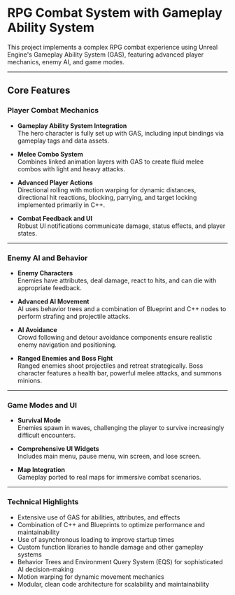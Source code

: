 # RPG Combat System with Gameplay Ability System

This project implements a complex RPG combat experience using Unreal Engine's Gameplay Ability System (GAS), featuring advanced player mechanics, enemy AI, and game modes.

---

## Core Features

### Player Combat Mechanics

- **Gameplay Ability System Integration**  
  The hero character is fully set up with GAS, including input bindings via gameplay tags and data assets.

- **Melee Combo System**  
  Combines linked animation layers with GAS to create fluid melee combos with light and heavy attacks.

- **Advanced Player Actions**  
  Directional rolling with motion warping for dynamic distances, directional hit reactions, blocking, parrying, and target locking implemented primarily in C++.

- **Combat Feedback and UI**  
  Robust UI notifications communicate damage, status effects, and player states.

---

### Enemy AI and Behavior

- **Enemy Characters**  
  Enemies have attributes, deal damage, react to hits, and can die with appropriate feedback.

- **Advanced AI Movement**  
  AI uses behavior trees and a combination of Blueprint and C++ nodes to perform strafing and projectile attacks.

- **AI Avoidance**  
  Crowd following and detour avoidance components ensure realistic enemy navigation and positioning.

- **Ranged Enemies and Boss Fight**  
  Ranged enemies shoot projectiles and retreat strategically. Boss character features a health bar, powerful melee attacks, and summons minions.

---

### Game Modes and UI

- **Survival Mode**  
  Enemies spawn in waves, challenging the player to survive increasingly difficult encounters.

- **Comprehensive UI Widgets**  
  Includes main menu, pause menu, win screen, and lose screen.

- **Map Integration**  
  Gameplay ported to real maps for immersive combat scenarios.

---

### Technical Highlights

- Extensive use of GAS for abilities, attributes, and effects  
- Combination of C++ and Blueprints to optimize performance and maintainability  
- Use of asynchronous loading to improve startup times  
- Custom function libraries to handle damage and other gameplay systems  
- Behavior Trees and Environment Query System (EQS) for sophisticated AI decision-making  
- Motion warping for dynamic movement mechanics  
- Modular, clean code architecture for scalability and maintainability  
